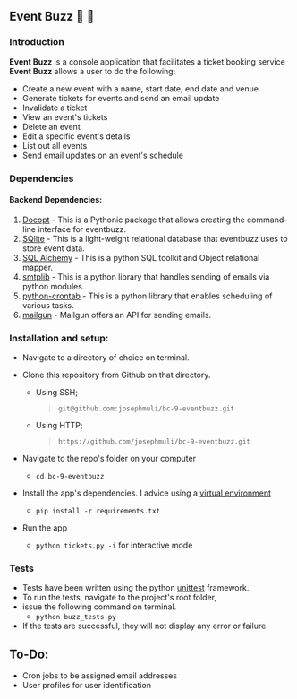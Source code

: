 ## Event Buzz  :ticket: :ticket:

### Introduction  

**Event Buzz** is a console application that facilitates a ticket booking service  
**Event Buzz** allows a user to do the following:  
 * Create a new event with a name, start date, end date and venue  
 * Generate tickets for events and send an email update
 * Invalidate a ticket 
 * View an event's tickets  
 * Delete an event  
 * Edit a specific event's details  
 * List out all events  
 * Send email updates on an event's schedule  


### Dependencies  
#### Backend Dependencies:
1. [Docopt](http://docopt.org/) - This is a Pythonic package that allows creating the command-line interface for eventbuzz.  
2. [SQlite](https://www.sqlite.org/) - This is a light-weight relational database that eventbuzz uses to store event data.  
3. [SQL Alchemy](http://www.sqlalchemy.org/) - This is a python SQL toolkit and Object relational mapper.  
4. [smtplib](https://docs.python.org/2/library/smtplib.html) - This is a python library that handles sending of emails via python modules.  
5. [python-crontab](https://pypi.python.org/pypi/python-crontab/) - This is a python library that enables scheduling of various tasks.  
6. [mailgun](https://mailgun.com/) - Mailgun offers an API for sending emails. 

### Installation and setup:  

* Navigate to a directory of choice on terminal.  

* Clone this repository from Github on that directory.  

	* Using SSH;
 		> ` git@github.com:josephmuli/bc-9-eventbuzz.git `  

	* Using HTTP;
		>  ` https://github.com/josephmuli/bc-9-eventbuzz.git `  


* Navigate to the repo's folder on your computer  
	* ``` cd bc-9-eventbuzz ```  

* Install the app's dependencies. I advice using a [virtual environment](http://docs.python-guide.org/en/latest/dev/virtualenvs/)  
	* ``` pip install -r requirements.txt ```  
* Run the app  
	* ` python tickets.py -i ` for interactive mode  

### Tests  
* Tests have been written using the python [unittest](https://docs.python.org/2/library/unittest.html) framework.  
* To run the tests, navigate to the project's root folder,  
* issue the following command on terminal.  
	* ` python buzz_tests.py `  
* If the tests are successful, they will not display any error or failure.  

## To-Do:  

* Cron jobs to be assigned email addresses  
* User profiles for user identification  
